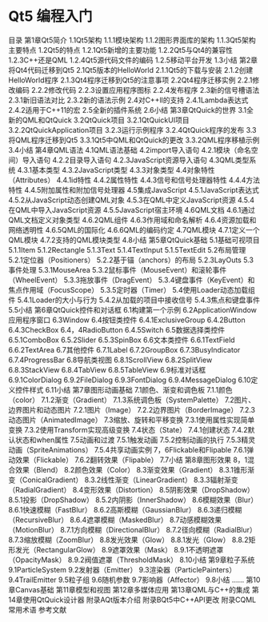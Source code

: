 Qt5 编程入门
======

目录
第1章Qt5简介 
1.1Qt5架构 
1.1.1模块架构 
1.1.2图形界面库的架构 
1.1.3Qt5架构主要特点 
1.2Qt5的特点 
1.2.1Qt5新增的主要功能 
1.2.2Qt5与Qt4的兼容性 
1.2.3C++还是QML 
1.2.4Qt5源代码文件的编码 
1.2.5移动平台开发 
1.3小结 
第2章将Qt4代码迁移到Qt5 
2.1Qt5版本的HelloWorld 
2.1.1Qt5的下载与安装 
2.1.2创建HelloWorld程序 
2.1.3Qt4程序迁移到Qt5的注意事项 
2.2Qt4程序迁移实例 
2.2.1修改编码 
2.2.2修改代码 
2.2.3设置应用程序图标 
2.2.4发布程序 
2.3新的信号槽语法 
2.3.1新旧语法对比 
2.3.2新的语法示例 
2.4对C++ll的支持 
2.4.1Lambda表达式 
2.4.2适用于C++11的宏 
2.5全新的插件系统 
2.6小结 
第3章QtQuick的世界 
3.1全新的QML和QtQuick 
3.2QtQuick项目 
3.2.1QtQuickUI项目 
3.2.2QtQuickApplication项目 
3.2.3运行示例程序 
3.2.4QtQuick程序的发布 
3.3将QML程序迁移到Qt5 
3.3.1Qt5中QML和QtQuick的更改 
3.3.2QML程序移植示例 
3.4小结 
第4章QML语法 
4.1QML语法基础 
4.2import导入语句 
4.2.1模块（命名空间）导入语句 
4.2.2目录导入语句 
4.2.3JavaScript资源导入语句 
4.3QML类型系统 
4.3.1基本类型 
4.3.2JavaScript类型 
4.3.3对象类型 
4.4对象特性（Attributes） 
4.4.1id特性 
4.4.2属性特性 
4.4.3信号和信号处理器特性 
4.4.4方法特性 
4.4.5附加属性和附加信号处理器 
4.5集成JavaScript 
4.5.1JavaScript表达式 
4.5.2从JavaScript动态创建QML对象 
4.5.3在QML中定义JavaScript资源 
4.5.4在QML中导入JavaScript资源 
4.5.5JavaScript宿主环境 
4.6QML文档 
4.6.1通过QML文档定义对象类型 
4.6.2QML组件 
4.6.3作用域和命名解析 
4.6.4资源加载和网络透明性 
4.6.5QML的国际化 
4.6.6QML的编码约定 
4.7QML模块 
4.7.1定义一个QML模块 
4.7.2支持的QML模块类型 
4.8小结 
第5章QtQuick基础 
5.1基础可视项目 
5.1.1Item 
5.1.2Rectangle 
5.1.3Text 
5.1.4Textlnput 
5.1.5TextEdit 
5.2布局管理 
5.2.1定位器（Positioners） 
5.2.2基于锚（anchors）的布局 
5.2.3LayOuts 
5.3事件处理 
5.3.1MouseArea 
5.3.2鼠标事件（MouseEvent）和滚轮事件（WheelEvent） 
5.3.3拖放事件（DragEvent） 
5.3.4键盘事件（KeyEvent）和焦点作用域（FocusScope） 
5.3.5定时器（Timer） 
5.4使用Loader动态加载组件 
5.4.1Loader的大小与行为 
5.4.2从加载的项目中接收信号 
5.4.3焦点和键盘事件 
5.5小结 
第6章QtQuick控件和对话框 
6.1构建第一个示例 
6.2ApplicationWindow应用程序窗口 
6.3Window 
6.4按钮类控件 
6.4.1ExclusiveGroup 
6.4.2Button 
6.4.3CheckBox 
6.4，4RadioButton 
6.4.5Switch 
6.5数据选择类控件 
6.5.1ComboBox 
6.5.2Slider 
6.5.3SpinBox 
6.6文本类控件 
6.6.1TextField 
6.6.2TextArea 
6.7其他控件 
6.7.1Label 
6.7.2GroupBox 
6.7.3Busylndicator 
6.7.4ProgressBar 
6.8导航类视图 
6.8.1ScrollView 
6.8.2SplitView 
6.8.3StackView 
6.8.4TabView 
6.8.5TableView 
6.9标准对话框 
6.9.1ColorDialog 
6.9.2FileDialog 
6.9.3FontDialog 
6.9.4MessageDialog 
6.10定义控件样式 
6.11小结 
第7章图形动画基础 
7.1颜色、渐变和调色板 
7.1.1颜色（color） 
7.1.2渐变（Gradient） 
7.1.3系统调色板（SystemPalette） 
7.2图片、边界图片和动态图片 
7.2.1图片（Image） 
7.2.2边界图片（BorderImage） 
7.2.3动态图片（AnimatedImage） 
7.3缩放、旋转和平移变换 
7.3.1使用属性实现简单变换 
7.3.2使用Transform实现高级变换 
7.4状态（State） 
7.4.1创建状态 
7.4.2默认状态和when属性 
7.5动画和过渡 
7.5.1触发动画 
7.5.2控制动画的执行 
7.5.3精灵动画（SpriteAnimations） 
7.5.4共享动画实例 
7，6Flickable和Flipable 
7.6.1弹动效果（Flickable） 
7.6.2翻转效果（Flipable） 
7.7小结 
第8章图形效果 
8，1混合效果（Blend） 
8.2颜色效果（Color） 
8.3渐变效果（Gradient） 
8.3.1锥形渐变（ConicalGradient） 
8.3.2线性渐变（LinearGradient） 
8.3.3辐射渐变（RadialGradient） 
8.4变形效果（Distortion） 
8.5阴影效果（DropShadow） 
8.5.1投影（DropShadow） 
8.5.2内阴影（InnerShadow） 
8.6模糊效果（Blur） 
8.6.1快速模糊（FastBlur） 
8.6.2高斯模糊（GaussianBlur） 
8.6.3递归模糊（RecursiveBlur） 
8.6.4遮罩模糊（MaskedBlur） 
8.7动感模糊效果（MotionBlur） 
8.7.1方向模糊（DirectionalBlur） 
8.7.2径向模糊（RadialBlur） 
8.7.3缩放模糊（ZoomBlur） 
8.8发光效果（Glow） 
8.8.1发光（Glow） 
8.8.2矩形发光（RectangularGlow） 
8.9遮罩效果（Mask） 
8.9.1不透明遮罩（OpacityMask） 
8.9.2阀值遮罩（ThresholdMask） 
8.10小结 
第9章粒子系统 
9.1ParticleSystem 
9.2发射器（Emitter） 
9.3渲染器（ParticlePainters） 
9.4TrailEmitter 
9.5粒子组 
9.6随机参数 
9.7影响器（Affector） 
9.8小结 
…… 
第10章Canvas基础 
第11章模型和视图 
第12章多媒体应用 
第13章QML与C++的集成 
第14章使用QtQuick设计器 
附录AQt版本介绍 
附录BQt5中C++API更改 
附录CQML常用术语 
参考文献
